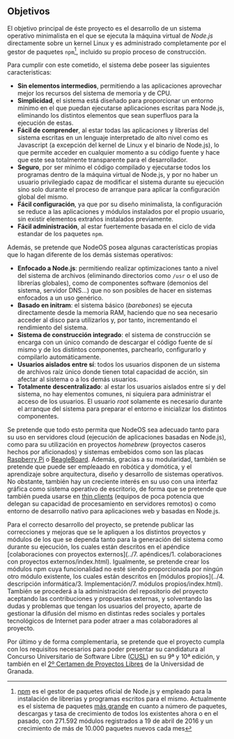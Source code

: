 ## Objetivos

El objetivo principal de éste proyecto es el desarrollo de un sistema operativo
minimalista en el que se ejecuta la máquina virtual de *Node.js* directamente
sobre un kernel Linux y es administrado completamente por el gestor de paquetes
`npm`[^1], incluido su propio proceso de construcción.

Para cumplir con este cometido, el sistema debe poseer las siguientes
caracteristicas:

* **Sin elementos intermedios**, permitiendo a las aplicaciones aprovechar mejor
  los recursos del sistema de memoria y de CPU.
* **Simplicidad**, el sistema está diseñado para proporcionar un entorno mínimo
  en el que puedan ejecutarse aplicaciones escritas para Node.js, eliminando
  los distintos elementos que sean superfluos para la ejecución de estas.
* **Fácil de comprender**, al estar todas las aplicaciones y librerías del
  sistema escritas en un lenguaje interpretado de alto nivel como es Javascript
  (a excepción del kernel de Linux y el binario de Node.js), lo que permite
  acceder en cualquier momento a su código fuente y hace que este sea
  totalmente transparente para el desarrollador.
* **Seguro**, por ser mínimo el código compilado y ejecutarse todos los
  programas dentro de la máquina virtual de Node.js, y por no haber un usuario
  privilegiado capaz de modificar el sistema durante su ejecución sino solo
  durante el proceso de arranque para aplicar la configuración global del mismo.
* **Fácil configuración**, ya que por su diseño minimalista, la configuración se
  reduce a las aplicaciones y módulos instalados por el propio usuario, sin
  existir elementos extraños instalados previamente.
* **Fácil administración**, al estar fuertemente basada en el ciclo de vida
  estandar de los paquetes `npm`.

Además, se pretende que NodeOS posea algunas características propias que lo
hagan diferente de los demás sistemas operativos:

* **Enfocado a Node.js**: permitiendo realizar optimizaciones tanto a nivel del
  sistema de archivos (eliminando directorios como `/usr` o el uso de librerías
  globales), como de componentes software (demonios del sistema, servidor DNS...)
  que no son posibles de hacer en sistemas enfocados a un uso genérico.
* **Basado en initram**: el sistema básico (*barebones*) se ejecuta directamente
  desde la memoria RAM, haciendo que no sea necesario acceder al disco para
  utilizarlos y, por tanto, incrementando el rendimiento del sistema.
* **Sistema de construcción integrado**: el sistema de construcción se encarga
  con un único comando de descargar el código fuente de sí mismo y de los
  distintos componentes, parchearlo, configurarlo y compilarlo automáticamente.
* **Usuarios aislados entre sí**: todos los usuarios disponen de un sistema de
  archivos raíz único donde tienen total capacidad de acción, sin afectar al
  sistema o a los demás usuarios.
* **Totalmente descentralizado**: al estar los usuarios aislados entre sí y del
  sistema, no hay elementos comunes, ni siquiera para administrar el acceso de
  los usuarios. El usuario *root* solamente es necesario durante el arranque del
  sistema para preparar el entorno e inicializar los distintos componentes.

Se pretende que todo esto permita que NodeOS sea adecuado tanto para su uso en
servidores cloud (ejecución de aplicaciones basadas en Node.js), como para su
utilización en proyectos *homebrew* (proyectos caseros hechos por aficionados) y
sistemas embebidos como son las placas [Raspberry Pi](https://raspberrypi.org) o
[BeagleBoard](http://beagleboard.org). Además, gracias a su modularidad, también
se pretende que puede ser empleaado en robótica y domótica, y el aprendizaje
sobre arquitectura, diseño y desarrollo de sistemas operativos. No obstante,
también hay un creciente interés en su uso con una interfaz gráfica como sistema
operativo de escritorio, de forma que se pretende que también pueda usarse en
[thin clients](https://es.wikipedia.org/wiki/Cliente_liviano) (equipos de poca
potencia que delegan su capacidad de procesamiento en servidores remotos) o como
entorno de desarrollo nativo para aplicaciones web y basadas en Node.js.

Para el correcto desarrollo del proyecto, se pretende publicar las correcciones
y mejoras que se le apliquen a los distintos proyectos y módulos de los que se
dependa tanto para la generación del sistema como durante su ejecución, los
cuales están descritos en el apéndice
[colaboraciones con proyectos externos](../7. apéndices/1. colaboraciones con proyectos externos/index.html).
Igualmente, se pretende crear los módulos npm cuya funcionalidad no esté siendo
proporcionada por ningún otro módulo existente, los cuales están descritos en
[módulos propios](../4. descripción informática/3. Implementación/7. módulos propios/index.html).
También se procederá a la administración del repositorio del proyecto aceptando
las contribuciones y propuestas externas, y solventando las dudas y problemas
que tengan los usuarios del proyecto, aparte de gestionar la difusión del mismo
en distintas redes sociales y portales tecnológicos de Internet para poder
atraer a mas colaboradores al proyecto.

Por último y de forma complementaria, se pretende que el proyecto cumpla con los
requisitos necesarios para poder presentar su candidatura al Concurso
Universitario de Software Libre ([CUSL](https://www.concursosoftwarelibre.org))
en su 9ª y 10ª edición, y también en el
[2º Certamen de Proyectos Libres](http://osl.ugr.es/bases-de-los-premios-a-proyectos-libres-de-la-ugr)
de la Universidad de Granada.


[^1]: [npm](https://www.npmjs.org) es el gestor de paquetes oficial de Node.js y empleado para la instalación de librerias y programas escritos para el mismo. Actualmente es el sistema de paquetes [más grande](http://blog.npmjs.org/post/120036339840/npm-weekly-18) en cuanto a número de paquetes, descargas y tasa de crecimiento de todos los existentes ahora o en el pasado, con 271.592 módulos registrados a 19 de abril de 2016 y un crecimiento de más de 10.000 paquetes nuevos cada mes
